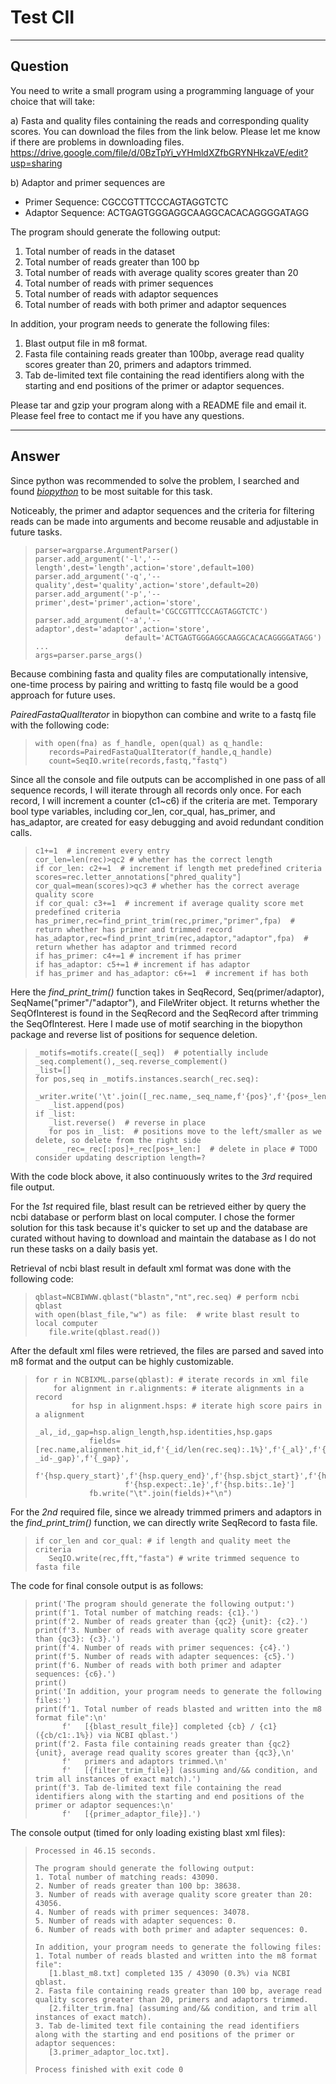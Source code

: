 # Test CII
---
## Question
You need to write a small program using a programming language of your choice that will take:

a) Fasta and quality files containing the reads and corresponding quality scores. You can download the files from the link below.
Please let me know if there are problems in downloading files.  
https://drive.google.com/file/d/0BzTpYi_vYHmldXZfbGRYNHkzaVE/edit?usp=sharing

b) Adaptor and primer sequences are
+ Primer Sequence: CGCCGTTTCCCAGTAGGTCTC  
+ Adaptor Sequence: ACTGAGTGGGAGGCAAGGCACACAGGGGATAGG

The program should generate the following output:  
1. Total number of reads in the dataset
2. Total number of reads greater than 100 bp
3. Total number of reads with average quality scores greater than 20
4. Total number of reads with primer sequences
5. Total number of reads with adaptor sequences
6. Total number of reads with both primer and adaptor sequences

In addition, your program needs to generate the following files:
1. Blast output file in m8 format.
2. Fasta file containing reads greater than 100bp, average read quality scores greater than 20, primers and adaptors trimmed.
3. Tab de-limited text file containing the read identifiers along with the starting and end positions of the primer or adaptor sequences.

Please tar and gzip your program along with a README file and email it. Please feel free to contact me if you have any questions.

---
## Answer
Since python was recommended to solve the problem, I searched and found [*biopython*](http://biopython.org/DIST/docs/tutorial/Tutorial.html) to be most suitable for this task.

Noticeably, the primer and adaptor sequences and the criteria for filtering reads can be made into arguments and become reusable and adjustable in future tasks.
>     parser=argparse.ArgumentParser()  
>     parser.add_argument('-l','--length',dest='length',action='store',default=100)  
>     parser.add_argument('-q','--quality',dest='quality',action='store',default=20)  
>     parser.add_argument('-p','--primer',dest='primer',action='store',
>                         default='CGCCGTTTCCCAGTAGGTCTC')  
>     parser.add_argument('-a','--adaptor',dest='adaptor',action='store',
>                         default='ACTGAGTGGGAGGCAAGGCACACAGGGGATAGG')  
>     ...  
>     args=parser.parse_args()

Because combining fasta and quality files are computationally intensive, one-time process by pairing and writting to fastq file would be a good approach for future uses.

*PairedFastaQualIterator* in biopython can combine and write to a fastq file with the following code:
>     with open(fna) as f_handle, open(qual) as q_handle:  
>        records=PairedFastaQualIterator(f_handle,q_handle)  
>        count=SeqIO.write(records,fastq,"fastq")
   
Since all the console and file outputs can be accomplished in one pass of all sequence records, I will iterate through all records only once. 
For each record, I will increment a counter (c1~c6) if the criteria are met.
Temporary bool type variables, including cor_len, cor_qual, has_primer, and has_adaptor, are created for easy debugging and avoid redundant condition calls.  
>     c1+=1  # increment every entry  
>     cor_len=len(rec)>qc2 # whether has the correct length  
>     if cor_len: c2+=1  # increment if length met predefined criteria  
>     scores=rec.letter_annotations["phred_quality"]  
>     cor_qual=mean(scores)>qc3 # whether has the correct average quality score  
>     if cor_qual: c3+=1  # increment if average quality score met predefined criteria  
>     has_primer,rec=find_print_trim(rec,primer,"primer",fpa)  # return whether has primer and trimmed record 
>     has_adaptor,rec=find_print_trim(rec,adaptor,"adaptor",fpa)  # return whether has adaptor and trimmed record  
>     if has_primer: c4+=1 # increment if has primer  
>     if has_adaptor: c5+=1 # increment if has adaptor  
>     if has_primer and has_adaptor: c6+=1  # increment if has both  

Here the *find_print_trim()* function takes in SeqRecord, Seq(primer/adaptor), SeqName("primer"/"adaptor"), and FileWriter object.
It returns whether the SeqOfInterest is found in the SeqRecord and the SeqRecord after trimming the SeqOfInterest.
Here I made use of motif searching in the biopython package and reverse list of positions for sequence deletion.
>     _motifs=motifs.create([_seq])  # potentially include _seq.complement(),_seq.reverse_complement()  
>     _list=[]  
>     for pos,seq in _motifs.instances.search(_rec.seq):  
>        _writer.write('\t'.join([_rec.name,_seq_name,f'{pos}',f'{pos+_len}'])+'\n')  
>        _list.append(pos)  
>     if _list:  
>        _list.reverse()  # reverse in place  
>        for pos in _list:  # positions move to the left/smaller as we delete, so delete from the right side  
>           _rec=_rec[:pos]+_rec[pos+_len:]  # delete in place # TODO consider updating description length=?  

With the code block above, it also continuously writes to the *3rd* required file output.

For the *1st* required file, blast result can be retrieved either by query the ncbi database or perform blast on local computer.
I chose the former solution for this task because it's quicker to set up and the database are curated
without having to download and maintain the database as I do not run these tasks on a daily basis yet.

Retrieval of ncbi blast result in default xml format was done with the following code:
>     qblast=NCBIWWW.qblast("blastn","nt",rec.seq) # perform ncbi qblast  
>     with open(blast_file,"w") as file:  # write blast result to local computer  
>        file.write(qblast.read())

After the default xml files were retrieved, the files are parsed and saved into m8 format and the output can be highly customizable.
>     for r in NCBIXML.parse(qblast): # iterate records in xml file
>         for alignment in r.alignments: # iterate alignments in a record
>             for hsp in alignment.hsps: # iterate high score pairs in a alignment
>                 _al,_id,_gap=hsp.align_length,hsp.identities,hsp.gaps
>                 fields=[rec.name,alignment.hit_id,f'{_id/len(rec.seq):.1%}',f'{_al}',f'{_al-_id-_gap}',f'{_gap}',
>                         f'{hsp.query_start}',f'{hsp.query_end}',f'{hsp.sbjct_start}',f'{hsp.sbjct_end}',
>                         f'{hsp.expect:.1e}',f'{hsp.bits:.1e}']
>                 fb.write("\t".join(fields)+"\n")
 
For the *2nd* required file, since we already trimmed primers and adaptors in the *find_print_trim()* function, we can directly write SeqRecord to fasta file. 
>     if cor_len and cor_qual: # if length and quality meet the criteria
>        SeqIO.write(rec,fft,"fasta") # write trimmed sequence to fasta file
         
The code for final console output is as follows:
>     print('The program should generate the following output:')
>     print(f'1. Total number of matching reads: {c1}.')
>     print(f'2. Number of reads greater than {qc2} {unit}: {c2}.')
>     print(f'3. Number of reads with average quality score greater than {qc3}: {c3}.')
>     print(f'4. Number of reads with primer sequences: {c4}.')
>     print(f'5. Number of reads with adapter sequences: {c5}.')
>     print(f'6. Number of reads with both primer and adapter sequences: {c6}.')
>     print()
>     print('In addition, your program needs to generate the following files:')
>     print(f'1. Total number of reads blasted and written into the m8 format file":\n'
>           f'   [{blast_result_file}] completed {cb} / {c1} ({cb/c1:.1%}) via NCBI qblast.')
>     print(f'2. Fasta file containing reads greater than {qc2} {unit}, average read quality scores greater than {qc3},\n'
>           f'   primers and adaptors trimmed.\n'
>           f'   [{filter_trim_file}] (assuming and/&& condition, and trim all instances of exact match).')
>     print(f'3. Tab de-limited text file containing the read identifiers along with the starting and end positions of the primer or adaptor sequences:\n'
>           f'   [{primer_adaptor_file}].')

The console output (timed for only loading existing blast xml files):
>     Processed in 46.15 seconds.
>     
>     The program should generate the following output:
>     1. Total number of matching reads: 43090.
>     2. Number of reads greater than 100 bp: 38638.
>     3. Number of reads with average quality score greater than 20: 43056.
>     4. Number of reads with primer sequences: 34078.
>     5. Number of reads with adapter sequences: 0.
>     6. Number of reads with both primer and adapter sequences: 0.
>     
>     In addition, your program needs to generate the following files:
>     1. Total number of reads blasted and written into the m8 format file":
>        [1.blast_m8.txt] completed 135 / 43090 (0.3%) via NCBI qblast.
>     2. Fasta file containing reads greater than 100 bp, average read quality scores greater than 20, primers and adaptors trimmed.
>        [2.filter_trim.fna] (assuming and/&& condition, and trim all instances of exact match).
>     3. Tab de-limited text file containing the read identifiers along with the starting and end positions of the primer or adaptor sequences:
>        [3.primer_adaptor_loc.txt].
>     
>     Process finished with exit code 0
